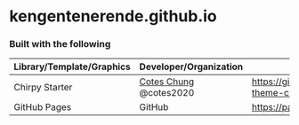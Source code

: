# kengentenerende.github.io 

### Built with the following

| Library/Template/Graphics | Developer/Organization | Project Site |
-|-|-|
| Chirpy Starter | [Cotes Chung](https://github.com/cotes2020) @cotes2020 | https://github.com/cotes2020/jekyll-theme-chirpy/
| GitHub Pages | GitHub | https://pages.github.com/

